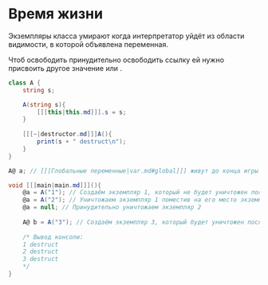 # Время жизни

Экземпляры класса умирают когда интерпретатор уйдёт из области видимости, в которой объявлена переменная.

Чтоб освободить принудительно освободить ссылку ей нужно присвоить другое значение или [](null.md).

```C#
class A {
    string s;

    A(string s){
        [[[this|this.md]]].s = s;
    }    
  
    [[[~|destructor.md]]]A(){
        print(s + " destruct\n");
    }
}

A@ a; // [[[Глобальные переменные|var.md#global]]] живут до конца игры 

void [[[main|main.md]]](){
    @a = A("1"); // Создаём экземпляр 1, который не будет уничтожен после завершения функции
    @a = A("2"); // Уничтожаем экземпляр 1 поместив на его место экземпляр 2
    @a = null; // Принудительно уничтожаем экземпляр 2
    
    A@ b = A("3"); // Создаём экземпляр 3, который будет уничтожен после завершения функции
    
    /* Вывод консоли:
    1 destruct
    2 destruct
    3 destruct
    */
}
```
